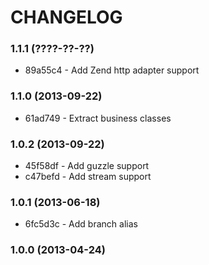 # CHANGELOG

### 1.1.1 (????-??-??)

 * 89a55c4 - Add Zend http adapter support

### 1.1.0 (2013-09-22)

 * 61ad749 - Extract business classes

### 1.0.2 (2013-09-22)

 * 45f58df - Add guzzle support
 * c47befd - Add stream support

### 1.0.1 (2013-06-18)

 * 6fc5d3c - Add branch alias

### 1.0.0 (2013-04-24)
